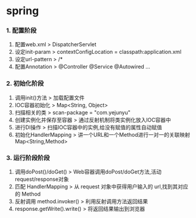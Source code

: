 # spring

### 1. 配置阶段

1. 配置web.xml > DispatcherServlet
2. 设定init-param > contextConfigLocation = classpath:application.xml
3. 设定url-pattern > /*
4. 配置Annotation > @Controller @Service @Autowired ...

### 2. 初始化阶段

1. 调用init()方法 > 加载配置文件
2. IOC容器初始化 > Map<String, Object>
3. 扫描相关的类 > scan-package = "com.yejunyu"
4. 创建实例化并保存至容器 > 通过反射机制将类实例化放入IOC容器中
5. 进行DI操作 > 扫描IOC容器中的实例,给没有赋值的属性自动赋值
6. 初始化HandlerMapping > 讲一个URL和一个Method进行一对一的关联映射Map<String,Method>

### 3. 运行阶段阶段

1. 调用doPost()/doGet() > Web容器调用doPost/doGet方法,活动request/response对象
2. 匹配 HandlerMapping > 从 request 对象中获得用户输入的 url,找到其对应的 Method
3. 反射调用 method.invoker() > 利用反射调用方法返回结果
4. response.getWrite().write() > 将返回结果输出到浏览器

